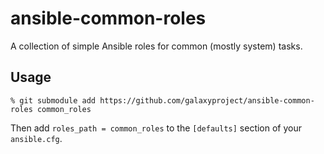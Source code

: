 # ansible-common-roles

A collection of simple Ansible roles for common (mostly system) tasks.

## Usage

```shell
% git submodule add https://github.com/galaxyproject/ansible-common-roles common_roles
```

Then add `roles_path = common_roles` to the `[defaults]` section of your
`ansible.cfg`.
